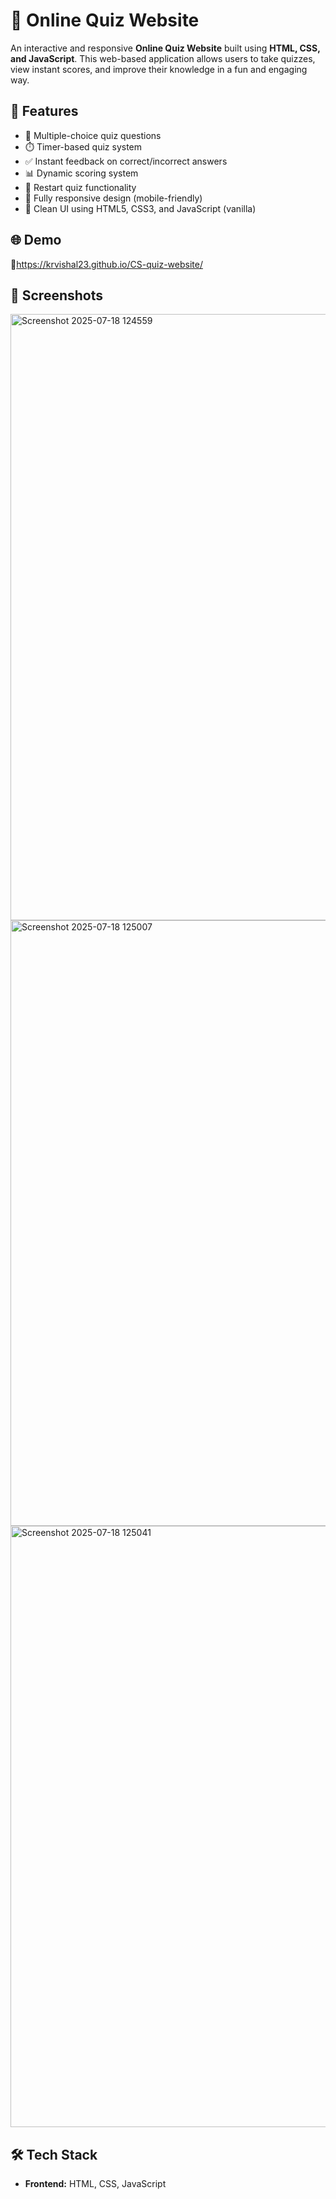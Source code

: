 # 🎯 Online Quiz Website

An interactive and responsive **Online Quiz Website** built using **HTML, CSS, and JavaScript**. This web-based application allows users to take quizzes, view instant scores, and improve their knowledge in a fun and engaging way.

## 🚀 Features

- 🧠 Multiple-choice quiz questions
- ⏱️ Timer-based quiz system
- ✅ Instant feedback on correct/incorrect answers
- 📊 Dynamic scoring system
- 🔄 Restart quiz functionality
- 📱 Fully responsive design (mobile-friendly)
- 🎨 Clean UI using HTML5, CSS3, and JavaScript (vanilla)

## 🌐 Demo

🔗https://krvishal23.github.io/CS-quiz-website/

## 📸 Screenshots
<img width="1919" height="970" alt="Screenshot 2025-07-18 124559" src="https://github.com/user-attachments/assets/c7d8d6d2-4241-4a1c-a60c-f7995aaa3ffc" />

 
<img width="1919" height="969" alt="Screenshot 2025-07-18 125007" src="https://github.com/user-attachments/assets/ef68368f-9226-47f6-ae33-27a52b650164" />
 
<img width="1919" height="962" alt="Screenshot 2025-07-18 125041" src="https://github.com/user-attachments/assets/814ed73c-9318-4140-9173-b0714f5d8d71" />


## 🛠️ Tech Stack

- **Frontend:** HTML, CSS, JavaScript



